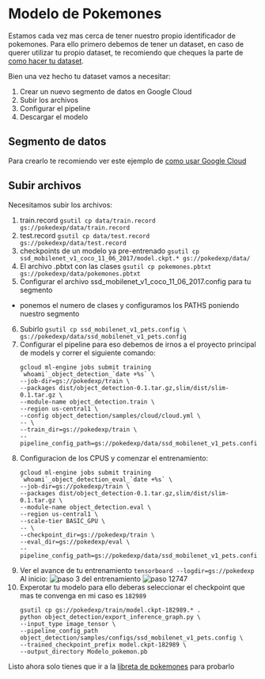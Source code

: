 # Modelo de Pokemones 

Estamos cada vez mas cerca de tener nuestro propio identificador de pokemones.
Para ello primero debemos de tener un dataset, en caso de querer utilizar tu propio dataset,
te recomiendo que cheques la parte de [como hacer tu dataset](https://github.com/ErickLF/Pokedex-R-CNN/blob/master/Crea_tu_propio_DataSet.md).

Bien una vez hecho tu dataset vamos a necesitar:

1. Crear un nuevo segmento de datos en Google Cloud
2. Subir los archivos
3. Configurar el pipeline
4. Descargar el modelo

## Segmento de datos
Para crearlo te recomiendo ver este ejemplo de [como usar Google Cloud](clasificador_de_mascotas_en_Google_Cloud.md)

## Subir archivos
Necesitamos subir los archivos:
1. train.record ```gsutil cp data/train.record gs://pokedexp/data/train.record```
2. test.record ```gsutil cp data/test.record gs://pokedexp/data/test.record```
3. checkpoints de un modelo ya pre-entrenado 
```gsutil cp ssd_mobilenet_v1_coco_11_06_2017/model.ckpt.* gs://pokedexp/data/```
4. El archivo .pbtxt con las clases
```gsutil cp pokemones.pbtxt gs://pokedexp/data/pokemones.pbtxt```
5. Configurar el archivo ssd_mobilenet_v1_coco_11_06_2017.config para tu segmento
* ponemos el numero de clases y configuramos los PATHS poniendo nuestro segmento
6. Subirlo ```gsutil cp ssd_mobilenet_v1_pets.config \
    gs://pokedexp/data/ssd_mobilenet_v1_pets.config```
7. Configurar el pipeline para eso debemos de irnos a el proyecto principal de models y correr
    el siguiente comando:
    ```
    gcloud ml-engine jobs submit training `whoami`_object_detection_`date +%s` \
    --job-dir=gs://pokedexp/train \
    --packages dist/object_detection-0.1.tar.gz,slim/dist/slim-0.1.tar.gz \
    --module-name object_detection.train \
    --region us-central1 \
    --config object_detection/samples/cloud/cloud.yml \
    -- \
    --train_dir=gs://pokedexp/train \
    --pipeline_config_path=gs://pokedexp/data/ssd_mobilenet_v1_pets.config
    ```
8. Configuracion de los CPUS y comenzar el entrenamiento:
    ```
    gcloud ml-engine jobs submit training `whoami`_object_detection_eval_`date +%s` \
    --job-dir=gs://pokedexp/train \
    --packages dist/object_detection-0.1.tar.gz,slim/dist/slim-0.1.tar.gz \
    --module-name object_detection.eval \
    --region us-central1 \
    --scale-tier BASIC_GPU \
    -- \
    --checkpoint_dir=gs://pokedexp/train \
    --eval_dir=gs://pokedexp/eval \
    --pipeline_config_path=gs://pokedexp/data/ssd_mobilenet_v1_pets.config
    ```
9. Ver el avance de tu entrenamiento
    ```tensorboard --logdir=gs://pokedexp```
    Al inicio:
    ![paso 3 del entrenamiento](imagenes/pokedex_f.png)
    ![paso 12747](imagenes/pokedex.png)
10. Experotar tu modelo para ello deberas seleccionar el checkpoint que mas te convenga en mi caso es ```182989```
    ```
    gsutil cp gs://pokedexp/train/model.ckpt-182989.* .
    python object_detection/export_inference_graph.py \
    --input_type image_tensor \
    --pipeline_config_path object_detection/samples/configs/ssd_mobilenet_v1_pets.config \
    --trained_checkpoint_prefix model.ckpt-182989 \
    --output_directory Modelo_pokemon.pb
    ```
Listo ahora solo tienes que ir a la [libreta de pokemones](https://github.com/ErickLF/Pokedex-R-CNN/blob/master/prueba_pokedex.ipynb) para probarlo 